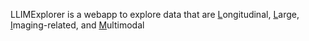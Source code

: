LLIMExplorer is a webapp to explore data that are <ins>L</ins>ongitudinal, <ins>L</ins>arge, <ins>I</ins>maging-related, and <ins>M</ins>ultimodal
